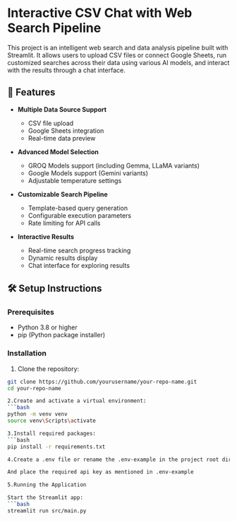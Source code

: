 # Interactive CSV Chat with Web Search Pipeline

This project is an intelligent web search and data analysis pipeline built with Streamlit. It allows users to upload CSV files or connect Google Sheets, run customized searches across their data using various AI models, and interact with the results through a chat interface.

## 🚀 Features

- **Multiple Data Source Support**
  - CSV file upload
  - Google Sheets integration
  - Real-time data preview

- **Advanced Model Selection**
  - GROQ Models support (including Gemma, LLaMA variants)
  - Google Models support (Gemini variants)
  - Adjustable temperature settings

- **Customizable Search Pipeline**
  - Template-based query generation
  - Configurable execution parameters
  - Rate limiting for API calls

- **Interactive Results**
  - Real-time search progress tracking
  - Dynamic results display
  - Chat interface for exploring results

## 🛠️ Setup Instructions

### Prerequisites

- Python 3.8 or higher
- pip (Python package installer)

### Installation

1. Clone the repository:
```bash
git clone https://github.com/yourusername/your-repo-name.git
cd your-repo-name

2.Create and activate a virtual environment:
```bash
python -m venv venv
source venv\Scripts\activate

3.Install required packages:
```bash
pip install -r requirements.txt

4.Create a .env file or rename the .env-example in the project root directory:

And place the required api key as mentioned in .env-example

5.Running the Application

Start the Streamlit app:
```bash
streamlit run src/main.py

